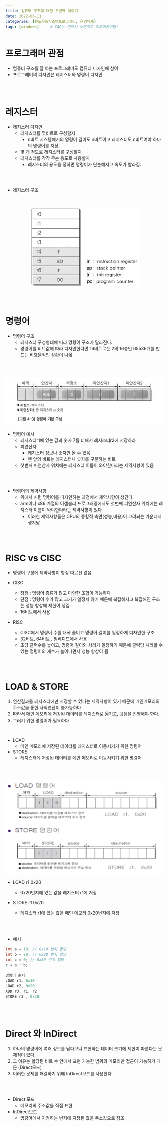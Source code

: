 ```yaml
---
title: 컴퓨터 구조에 대한 두번째 이야기
date: 2022-06-11
categories: [윈도우즈시스템프로그래밍, 운영체제]
tags: [windows]		# TAG는 반드시 소문자로 이루어져야함!
---
```


프로그래머 관점
========================
* 컴퓨터 구조를 잘 아는 프로그래머도 컴퓨터 디자인에 참여
* 프로그래머의 디자인은 레지스터와 명령어 디자인

<br><br>

레지스터
============================
* 레지스터 디자인
  * 레지스터를 몇비트로 구성할지
    * n비트 시스템에서의 명령어 길이도 n비트이고 레지스터도 n비트여야 하나의 명령어를 저장.
  * 몇 개 정도로 레지스터를 구성할지
  * 레지스터를 각각 무슨 용도로 사용할지
    * 레지스터의 용도를 정하면 명령어가 단순해지고 속도가 빨라짐.

<br><br>

* 레지스터 구조

<br>

<p align="center"><img src="../../assets/img/rr.png" width=350 height =250></p>



<br><br>



명령어
================================


* 명령어 구조
  * 레지스터 구성형태에 따라 명령어 구조가 달라진다.
  * 명령어를 비트값에 따라 디자인한다면 16비트로는 2의 16승인 65536개를 만드는 비효율적인 상황이 나옮.

<br><br>



<p align="center"><img src="../../assets/img/com.png"></p>


* 명령어 예시
  * 레지스터r1에 있는 값과 숫자 7를 더해서 레지스터r2에 저장하라
  * 피연산자
    *  레지스터 정보나 숫자만 올 수 있음
    *  맨 앞의 비트는 레지스터나 숫자를 구분하는 비트
   * 첫번째 피연산자 위치에는 레지스터 이름이 와야한다라는 제약사항이 있음

<br><br>

* 명령어의 제약사항
  * 위에서 처럼 명령어를 디자인하는 과정에서 제약사항이 생긴다.
  * arm이나 x86 계열의 어셈블리 프로그래밍에서도 첫번째 피연산자 위치에는 레지스터 이름이 와야한다라는 제약사항이 있다.
    * 이러한 제약사항들은 CPU의 종합적 측면(성능,비용)이 고려되는 가운데서 생겨남
  

<br><br>

RISC vs CISC
======================
* 명령어 구성에 제약사항이 항상 따르진 않음.


* CISC
  * 장점 : 명령어 종류가 많고 다양한 조합이 가능하다
  * 단점 : 명령어 수가 많고 크기가 일정치 않기 때문에 복잡해지고 복잡해진 구조는 성능 향상에 제한이 생김
  * 16비트에서 사용


* RISC
  * CISC에서 명령어 수를 대폭 줄이고 명령어 길이를 일정하게 디자인한 구조
  * 32비트, 64비트 , 임베디드에서 사용
  * 초당 클럭수를 높이고, 명령어 길이와 처리가 일정하기 때문에 클럭당 처리할 수 있는 명령어의 개수가 늘어나면서 성능 향상이 됨

<br><br>

LOAD & STORE
===============================
1. 연산결과를 레지스터에만 저장할 수 있다는 제약사항이 있기 때문에 메인메모리의 주소값을 통한 사칙연산이 불가능하다  
2. 따라서 메인 메모리에 저장된 데이터를 레지스터로 옮기고, 덧셈을 진행해야 한다.  
3. 그러기 위한 명령어가 필요하다

<br>

* LOAD
  * 메인 메모리에 저장된 데이터를 레지스터로 이동시키기 위한 명령어
* STORE
  * 레지스터에 저장된 데이터를 메인 메모리로 이동시키기 위한 명령어

<br><br>



<p align="center"><img src="../../assets/img/LS.png" width =500 height=300></p>


* LOAD r1 0x20
  * 0x20번지에 있는 값을 레지스터 r1에 저장

* STORE r1 0x20
  * 레지스터 r1에 있는 값을 메인 메모리 0x20번지에 저장
  

<br><br>

* 예시  
```c++
int a = 10; // 0x10 번지 할당
int b = 20; // 0x20 번지 할당
int c = 0; // 0x30 번지 할당
c = a + b; 

명령어 순서
LOAD r1, 0x10  
LOAD r2, 0x20  
ADD r3, r1, r2
STORE r3 , 0x30
```


<br><br>

Direct 와 InDirect
===================
1. 하나의 명령어에 여러 정보를 담다보니 표현하는 데이터 크기에 제한이 따른다는 문제점이 있다.
2. 그 이유는 할당된 비트 수 안에서 표현 가능한 범위의 메모리만 접근이 가능하기 때문 (Direct모드)
3. 이러한 문제를 해결하기 위해 InDirect모드를 사용한다

<br><br>

* Direct 모드
  * 메모리의 주소값을 직접 표현
* InDirect모드
  * 명령어에서 지정하는 번지에 지정된 값을 주소값으로 참조


